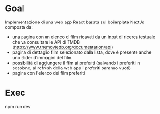 # Goal
Implementazione di una web app React basata sul boilerplate NextJs composta da:
- una pagina con un elenco di film ricavati da un input di ricerca testuale che va consultare le API di TMDB (https://www.themoviedb.org/documentation/api)
- pagina di dettaglio film selezionato dalla lista, dove è presente anche uno slider d’immagini del film.
- possibilità di aggiungere il film ai preferiti (salvando i preferiti in sessione, al refresh della web app i preferiti saranno vuoti)
- pagina con l'elenco dei film preferiti

# Exec
npm run dev
